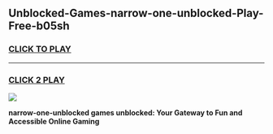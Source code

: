 
## Unblocked-Games-narrow-one-unblocked-Play-Free-b05sh
<h3>
<a href="https://premium76.site?title=narrow-one-unblocked&ref=17A">CLICK TO PLAY</a></h3>
<hr>

<h3>
<a href="https://premium76.site?title=narrow-one-unblocked&ref=17A">CLICK 2 PLAY</a>
  
</h3>

<a href="https://premium76.site?title=narrow-one-unblocked&ref=17A"><img src="https://clearcache.store/games.png"></a>


**narrow-one-unblocked games unblocked: Your Gateway to Fun and Accessible Online Gaming**
